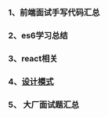 ### 1、前端面试手写代码汇总
### 2、es6学习总结
### 3、react相关
### 4、[设计模式](https://github.com/15601342019/study_summaries/blob/master/4.%E8%AE%BE%E8%AE%A1%E6%A8%A1%E5%BC%8F.md)
### 5、 大厂面试题汇总